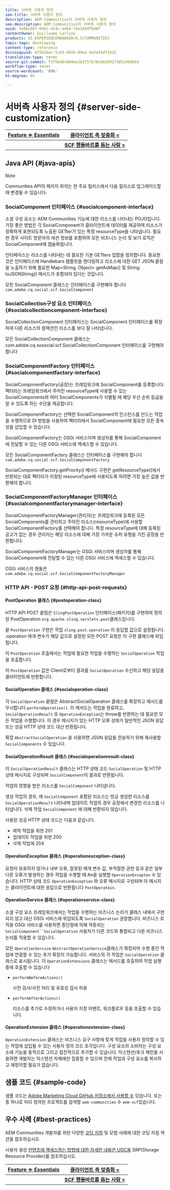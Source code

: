 ```yaml
---
title: 서버측 사용자 정의
seo-title: 서버측 사용자 정의
description: AEM Communities의 서버측 사용자 정의
seo-description: AEM Communities의 서버측 사용자 정의
uuid: 5e9bc6bf-69dc-414c-a4bd-74a104d7bd8f
contentOwner: Guillaume Carlino
products: SG_EXPERIENCEMANAGER/6.5/COMMUNITIES
topic-tags: developing
content-type: reference
discoiquuid: df5416ec-5c63-481b-99ed-9e5a91df2432
translation-type: tm+mt
source-git-commit: f375b40c084ee363757b78c602091f38524b8b03
workflow-type: tm+mt
source-wordcount: '896'
ht-degree: 0%

---
```



# 서버측 사용자 정의 {#server-side-customization}

| **[Feature ⇐ Essentials](essentials.md)** | **[클라이언트 측 맞춤화 =](client-customize.md)** |
|---|---|
|  | **[SCF 핸들바르를 돕는 사람 =](handlebars-helpers.md)** |

## Java API {#java-apis}

>[!NOTE]
>
>Communities API의 패키지 위치는 한 주요 릴리스에서 다음 릴리스로 업그레이드할 때 변경될 수 있습니다.

### SocialComponent 인터페이스 {#socialcomponent-interface}

소셜 구성 요소는 AEM Communities 기능에 대한 리소스를 나타내는 POJO입니다. 가장 좋은 방법은 각 SocialComponent가 클라이언트에 데이터를 제공하여 리소스가 정확하게 표현되도록 노출된 GETter가 있는 특정 resourceType을 나타냅니다. 필요한 경우 사이트 방문자의 세션 정보를 포함하여 모든 비즈니스 논리 및 보기 로직은 SocialComponent에 캡슐화됩니다.

인터페이스는 리소스를 나타내는 데 필요한 기본 GETters 집합을 정의합니다. 중요한 것은 인터페이스에 Handlebars 템플릿을 렌더링하고 리소스에 대한 GET JSON 끝점을 노출하기 위해 필요한 Map&lt;String, Object> getAsMap() 및 String toJSONString() 메서드가 포함되어 있다는 것입니다.

모든 SocialComponent 클래스는 인터페이스를 구현해야 합니다 `com.adobe.cq.social.scf.SocialComponent`

### SocialCollection구성 요소 인터페이스 {#socialcollectioncomponent-interface}

SocialCollectionComponent 인터페이스는 SocialComponent 인터페이스를 확장하여 다른 리소스의 컬렉션인 리소스를 보다 잘 나타냅니다.

모든 SocialCollectionComponent 클래스는 com.adobe.cq.sosocial.scf.SocialCollectionComponent 인터페이스를 구현해야 합니다

### SocialComponentFactory 인터페이스 {#socialcomponentfactory-interface}

SocialComponentFactory(공장)는 프레임워크에 SocialComponent를 등록합니다. 팩터리는 프레임워크에서 주어진 resourceType에 사용할 수 있는 SocialComponents와 여러 SocialComponents가 식별될 때 해당 우선 순위 등급을 알 수 있도록 하는 수단을 제공합니다.

SocialComponentFactory는 선택한 SocialComponent의 인스턴스를 만드는 작업을 수행하므로 DI 방법을 사용하여 팩터리에서 SocialComponent에 필요한 모든 종속성을 삽입할 수 있습니다.

SocialComponentFactory는 OSGi 서비스이며 생성자를 통해 SocialComponent에 전달할 수 있는 다른 OSGi 서비스에 액세스할 수 있습니다.

모든 SocialComponentFactory 클래스는 인터페이스를 구현해야 합니다 `com.adobe.cq.social.scf.SocialComponentFactory`

SocialComponentFactory.getPriority() 메서드 구현은 getResourceType()에서 반환되는 대로 팩터리가 지정된 resourceType에 사용되도록 하려면 가장 높은 값을 반환해야 합니다.

### SocialComponentFactoryManager 인터페이스 {#socialcomponentfactorymanager-interface}

SocialComponentFactoryManager(관리자)는 프레임워크에 등록된 모든 SocialComponents를 관리하고 주어진 리소스(resourceType)에 사용할 SocialComponentFactory를 선택해야 합니다. 특정 resourceType에 대해 등록된 공고가 없는 경우 관리자는 해당 리소스에 대해 가장 가까운 슈퍼 유형을 가진 공장을 반환합니다.

SocialComponentFactoryManager는 OSGi 서비스이며 생성자를 통해 SocialComponent에 전달할 수 있는 다른 OSGi 서비스에 액세스할 수 있습니다.

OSGi 서비스의 핸들은 `com.adobe.cq.social.scf.SocialComponentFactoryManager`

### HTTP API - POST 요청 {#http-api-post-requests}

#### PostOperation 클래스 {#postoperation-class}

HTTP API POST 끝점은 `SlingPostOperation` 인터페이스(패키지)를 구현하여 정의된 PostOperation `org.apache.sling.servlets.post`클래스입니다.

끝 `PostOperation` 구현은 작업 `sling.post.operation` 이 응답할 값으로 설정됩니다. :operation 매개 변수가 해당 값으로 설정된 모든 POST 요청은 이 구현 클래스에 위임됩니다.

이 `PostOperation` 호출에서는 작업에 필요한 작업을 수행하는 `SocialOperation` 작업을 호출합니다.

이 `PostOperation` 값은 Client로부터 결과를 `SocialOperation` 수신하고 해당 응답을 클라이언트에 반환합니다.

#### SocialOperation 클래스 {#socialoperation-class}

각 `SocialOperation` 끝점은 AbstractSocialOperation 클래스를 확장하고 메서드를 무시합니다 `performOperation()`. 이 메서드는 작업을 완료하고, `SocialOperationResult` 또 `OperationException`는 throw를 반환하는 데 필요한 모든 작업을 수행합니다. 이 경우 메시지가 있는 HTTP 오류 상태가 일반적인 JSON 응답 또는 성공 HTTP 상태 코드 대신 반환됩니다.

확장 `AbstractSocialOperation` 을 사용하면 JSON 응답을 전송하기 위해 재사용할 `SocialComponents` 수 있습니다.

#### SocialOperationResult 클래스 {#socialoperationresult-class}

이 `SocialOperationResult` 클래스는 HTTP 상태 코드 `SocialOperation` 및 HTTP 상태 메시지로 구성되며 `SocialComponent`이 결과로 반환됩니다.

작업의 영향을 받은 리소스를 `SocialComponent` 나타냅니다.

생성 작업의 경우, 에 `SocialComponent` 포함된 리소스는 방금 생성한 리소스를 `SocialOperationResult` 나타내며 업데이트 작업의 경우 공정에서 변경한 리소스를 나타냅니다. 삭제 작업 `SocialComponent` 에 대해 반환되지 않습니다.

사용된 성공 HTTP 상태 코드는 다음과 같습니다.

* 제작 작업을 위한 201
* 업데이트 작업을 위한 200
* 삭제 작업에 204

#### OperationException 클래스 {#operationexception-class}

요청이 유효하지 않거나 내부 오류, 잘못된 매개 변수 값, 부적절한 권한 등과 같은 일부 다른 오류가 발생하는 경우 작업을 수행할 때 An을 실행할 `OperationExcepton` 수 있습니다. HTTP 상태 코드 `OperationException` 와 오류 메시지로 구성되며 이 메시지는 클라이언트에 대한 응답으로 반환됩니다 `PostOperatoin`.

#### OperationService 클래스 {#operationservice-class}

소셜 구성 요소 프레임워크에서는 작업을 수행하는 비즈니스 논리가 클래스 내에서 구현되지 않고 대신 OSGi 서비스에 위임되도록 `SocialOperation` 권장합니다. 비즈니스 로직용 OSGi 서비스를 사용하면 종단점에 의해 작동되는 `SocialComponent``SocialOperation` 사용자가 다른 코드와 통합되고 다른 비즈니스 논리를 적용할 수 있습니다.

모든 `OperationService` `AbstractOperationService`클래스가 확장되어 수행 중인 작업에 연결할 수 있는 추가 확장이 가능합니다. 서비스의 각 작업은 `SocialOperation` 클래스로 표시됩니다. 이 `OperationExtensions` 클래스는 메서드를 호출하여 작업 실행 중에 호출할 수 있습니다

* `performBeforeActions()`

   사전 검사/사전 처리 및 유효성 검사 허용
* `performAfterActions()`

   리소스를 추가로 수정하거나 사용자 지정 이벤트, 워크플로우 등을 호출할 수 있습니다.

#### OperationExtension 클래스 {#operationextension-class}

`OperationExtension` 클래스는 비즈니스 요구 사항에 맞게 작업을 사용자 정의할 수 있는 작업에 삽입될 수 있는 사용자 정의 코드 조각입니다. 구성 요소의 소비자는 구성 요소에 기능을 동적으로 그리고 점진적으로 추가할 수 있습니다. 익스텐션/후크 패턴을 사용하면 개발자는 익스텐션 자체에만 집중할 수 있으며 전체 작업과 구성 요소를 복사하고 재정의할 필요가 없습니다.

## 샘플 코드 {#sample-code}

샘플 코드는 [Adobe Marketing Cloud GitHub 저장소에서 사용할 수](https://github.com/Adobe-Marketing-Cloud) 있습니다. 또는 중 하나로 미리 정의된 프로젝트를 검색할 `aem-communities` 수 `aem-scf`있습니다.

## 우수 사례 {#best-practices}

AEM Communities 개발자를 위한 다양한 [코딩 지침](code-guide.md) 및 모범 사례에 대한 코딩 지침 섹션을 참조하십시오.

사용자 생성 [컨텐츠에 액세스하는 방법에 대한 자세한 내용은 UGC용](srp.md) SRP(Storage Resource Provider)를 참조하십시오.

| **[Feature ⇐ Essentials](essentials.md)** | **[클라이언트 측 맞춤화 =](client-customize.md)** |
|---|---|
|  | **[SCF 핸들바르를 돕는 사람 =](handlebars-helpers.md)** |

